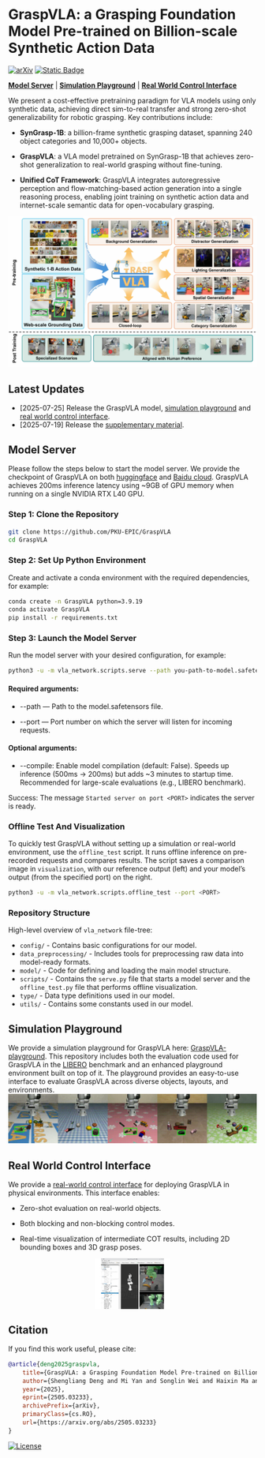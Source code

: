 # GraspVLA: a Grasping Foundation Model Pre-trained on Billion-scale Synthetic Action Data

[![arXiv](https://img.shields.io/badge/arXiv-2505.03233-df2a2a.svg)](https://arxiv.org/pdf/2505.03233)
[![Static Badge](https://img.shields.io/badge/Project-Page-a)](https://pku-epic.github.io/GraspVLA-web/)

[**Model Server**](#model-server) | [**Simulation Playground**](#simulation-playground) | [**Real World Control Interface**](#real-world-control-interface)

We present a cost-effective pretraining paradigm for VLA models using only synthetic data, achieving direct sim-to-real transfer and strong zero-shot generalizability for robotic grasping. Key contributions include:

- **SynGrasp-1B**: a billion-frame synthetic grasping dataset, spanning 240 object categories and 10,000+ objects.

- **GraspVLA**: a VLA model pretrained on SynGrasp-1B that achieves zero-shot generalization to real-world grasping without fine-tuning.

- **Unified CoT Framework**: GraspVLA integrates autoregressive perception and flow-matching-based action generation into a single reasoning process, enabling joint training on synthetic action data and internet-scale semantic data for open-vocabulary grasping.

![teaser](./figs/teaser.jpg)

## Latest Updates
- [2025-07-25] Release the GraspVLA model, [simulation playground](https://github.com/MiYanDoris/GraspVLA-playground) and [real world control interface](https://github.com/MiYanDoris/GraspVLA-real-world-controller).
- [2025-07-19] Release the [supplementary material](https://arxiv.org/pdf/2505.03233).

## Model Server

Please follow the steps below to start the model server. We provide the checkpoint of GraspVLA on both [huggingface](https://huggingface.co/shengliangd/GraspVLA) and [Baidu cloud](https://pan.baidu.com/s/1DOJbKrKzdBcEIrFQ_NcuLw?pwd=6666). GraspVLA achieves 200ms inference latency using ~9GB of GPU memory when running on a single NVIDIA RTX L40 GPU.

### Step 1: Clone the Repository
```bash
git clone https://github.com/PKU-EPIC/GraspVLA
cd GraspVLA
```

### Step 2: Set Up Python Environment
Create and activate a conda environment with the required dependencies, for example:
```bash
conda create -n GraspVLA python=3.9.19
conda activate GraspVLA
pip install -r requirements.txt
```

### Step 3: Launch the Model Server
Run the model server with your desired configuration, for example:
```bash
python3 -u -m vla_network.scripts.serve --path you-path-to-model.safetensors --port 6666
```

#### Required arguments:

- --path — Path to the model.safetensors file.

- --port — Port number on which the server will listen for incoming requests.

#### Optional arguments:

- --compile: Enable model compilation (default: False). Speeds up inference (500ms → 200ms) but adds ~3 minutes to startup time. Recommended for large-scale evaluations (e.g., LIBERO benchmark).

Success: The message `Started server on port <PORT>` indicates the server is ready.

### Offline Test And Visualization

To quickly test GraspVLA without setting up a simulation or real-world environment, use the `offline_test` script. It runs offline inference on pre-recorded requests and compares results. The script saves a comparison image in `visualization`, with our reference output (left) and your model’s output (from the specified port) on the right.

```bash
python3 -u -m vla_network.scripts.offline_test --port <PORT>
```

### Repository Structure

High-level overview of `vla_network` file-tree:

+ `config/` - Contains basic configurations for our model.
+ `data_preprocessing/` - Includes tools for preprocessing raw data into model-ready formats.
+ `model/` - Code for defining and loading the main model structure.
+ `scripts/` - Contains the `serve.py` file that starts a model server and the `offline_test.py` file that performs offline visualization.
+ `type/` - Data type definitions used in our model.
+ `utils/` - Contains some constants used in our model.

## Simulation Playground
We provide a simulation playground for GraspVLA here: [GraspVLA-playground](https://github.com/MiYanDoris/GraspVLA-playground). This repository includes both the evaluation code used for GraspVLA in the [LIBERO](https://github.com/Lifelong-Robot-Learning/LIBERO) benchmark and an enhanced playground environment built on top of it. The playground provides an easy-to-use interface to evaluate GraspVLA across diverse objects, layouts, and environments.
![playground](figs/playground.gif)

## Real World Control Interface
We provide a [real-world control interface](https://github.com/MiYanDoris/GraspVLA-real-world-controller) for deploying GraspVLA in physical environments. This interface enables:

- Zero-shot evaluation on real-world objects.

- Both blocking and non-blocking control modes.

- Real-time visualization of intermediate COT results, including 2D bounding boxes and 3D grasp poses.

<img src="figs/real-world.png" alt="camera_setup" width="30%" height="30%" style="display: block; margin: 0 auto;">

## Citation

If you find this work useful, please cite:

```bibtex
@article{deng2025graspvla,
    title={GraspVLA: a Grasping Foundation Model Pre-trained on Billion-scale Synthetic Action Data}, 
    author={Shengliang Deng and Mi Yan and Songlin Wei and Haixin Ma and Yuxin Yang and Jiayi Chen and Zhiqi Zhang and Taoyu Yang and Xuheng Zhang and Wenhao Zhang and Heming Cui and Zhizheng Zhang and He Wang},
    year={2025},
    eprint={2505.03233},
    archivePrefix={arXiv},
    primaryClass={cs.RO},
    url={https://arxiv.org/abs/2505.03233}
}
```

[![License](https://licensebuttons.net/l/by-nc/4.0/88x31.png)](LICENSE)